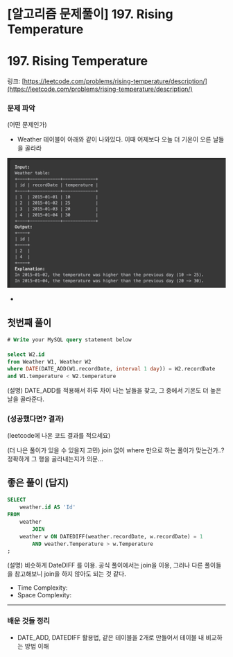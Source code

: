 # [알고리즘 문제풀이] 197. Rising Temperature

# 197. Rising Temperature

링크: [https://leetcode.com/problems/rising-temperature/description/](https://leetcode.com/problems/rising-temperature/description/)

### 문제 파악

(어떤 문제인가)

- Weather 테이블이 아래와 같이 나와있다. 이때 어제보다 오늘 더 기온이 오른 날들을 골라라

![Untitled](./Untitled.png)

-

## 첫번째 풀이

```sql
# Write your MySQL query statement below

select W2.id
from Weather W1, Weather W2
where DATE(DATE_ADD(W1.recordDate, interval 1 day)) = W2.recordDate 
and W1.temperature < W2.temperature
```

(설명) DATE_ADD를 적용해서 하루 차이 나는 날들을 찾고, 그 중에서 기온도 더 높은 날을 골라준다.

### (성공했다면? 결과)

(leetcode에 나온 코드 결과를 적으세요)

(더 나은 풀이가 있을 수 있을지 고민) join 없이 where 만으로 하는 풀이가 맞는건가..? 정확하게 그 행을 골라내는지가 의문…

## 좋은 풀이 (답지)

```sql
SELECT
    weather.id AS 'Id'
FROM
    weather
        JOIN
    weather w ON DATEDIFF(weather.recordDate, w.recordDate) = 1
        AND weather.Temperature > w.Temperature
;
```

(설명) 비슷하게 DateDIFF 를 이용. 공식 풀이에서는 join을 이용, 그러나 다른 풀이들을 참고해보니 join을 하지 않아도 되는 것 같다.

- Time Complexity:
- Space Complexity:

---

### 배운 것들 정리

- DATE_ADD, DATEDIFF 활용법, 같은 테이블을 2개로 만들어서 테이블 내 비교하는 방법 이해